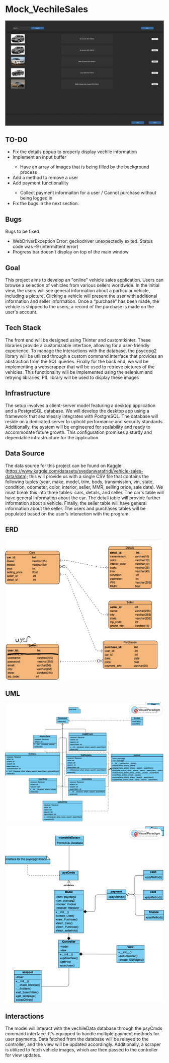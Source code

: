 # Mock_VechileSales
![Main pic of the app](main.png)

## TO-DO
<ul>
    <li>Fix the details popup to properly display vechile information</li>
    <li>Implement an input buffer</li>
    <ul>
        <li>Have an array of images that is being filled by the background process</li>
    </ul>
    <li>Add a method to remove a user</li>
    <li>Add payment functionalilty</li>
    <ul>
        <li>Collect payment informaiton for a user / Cannot purchase without being logged in</li>
    </ul>
    <li>Fix the bugs in the next section.</li>
</ul>

## Bugs
Bugs to be fixed<br>
<ul>
    <li>WebDriverException Error: geckodriver unexpectedly exited. Status code was -9 (intermittent error)</li>
    <li>Progress bar doesn't display on top of the main window</li>
</ul>

## Goal
This project aims to develop an "online" vehicle sales application. Users can browse a selection of vehicles from various sellers worldwide. In the initial view, the users will see general information about a particular vehicle, including a picture. Clicking a vehicle will present the user with additional information and seller information. Once a “purchase” has been made, the vehicle is shipped to the users; a record of the purchase is made on the user's account.

## Tech Stack
The front end will be designed using Tkinter and customtkinter. These libraries provide a customizable interface, allowing for a user-friendly experience. To manage the interactions with the database, the psycopg2 library will be utilized through a custom command interface that provides an abstraction 
from the SQL queries. Finally for the back end, we will be implementing a webscrapper that will be used to retrieve pictures of the vehicles. This functionality will be implemented using the selenium and retrying libraries; PIL library will be used to display these images

## Infrastructure
The setup involves a client-server model featuring a desktop application and a PostgreSQL database. We will develop the desktop app using a framework that seamlessly integrates with PostgreSQL. The database will reside on a dedicated server to uphold performance and security standards. Additionally, the system will be engineered for scalability and ready to accommodate future growth. This configuration promises a sturdy and dependable infrastructure for the application.

## Data Source
The data source for this project can be found on Kaggle 
(https://www.kaggle.com/datasets/syedanwarafridi/vehicle-sales-data/data); this will provide us with a single CSV file that contains the following tuples (year, make, model, trim, body, transmission, vin, state, condition, odometer, color, interior, seller, MMR, selling price, sale date). We must break this into three tables: cars, details, and seller. The car's table will have general information about the car. The 
detail table will provide further information about a vehicle. Finally, the seller table will have general information about the seller. The users and purchases tables will be populated based on the user's interaction with the program.

## ERD
![ERD for the database](vechileSales_ERD.png)

## UML
![UML for the command interface](psyCmds_UML.png)

![UML for the main app](main_UML.png)

## Interactions
The model will interact with the vechileData database through the psyCmds command interface. It's equipped to handle multiple payment methods for user payments. Data fetched from the database will be relayed to the controller, and the view will be updated accordingly. Additionally, a scraper is utilized to fetch vehicle images, which are then passed to the controller for view updates.